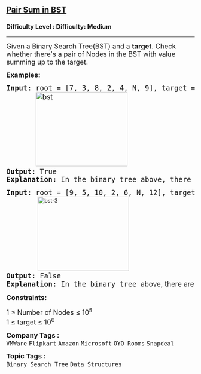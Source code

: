 <h2><a href="https://www.geeksforgeeks.org/problems/find-a-pair-with-given-target-in-bst/1?page=10&category=Tree,Binary%20Search%20Tree,DFS,BFS&sortBy=difficulty">Pair Sum in BST</a></h2><h3>Difficulty Level : Difficulty: Medium</h3><hr><div class="problems_problem_content__Xm_eO"><p><span style="font-size: 18px;">Given a Binary Search Tree(BST) and a <strong>target</strong>. Check whether there's a pair of Nodes in the BST with value summing up to the target.&nbsp;</span></p>
<p><span style="font-size: 18px;"><strong>Examples:</strong></span></p>
<pre dir="ltr"><span style="font-size: 14pt;"><strong>Input:</strong> root = [7, 3, 8, 2, 4, N, 9], target = 12</span><br><span style="font-size: 14pt;">  &nbsp; &nbsp;  <img style="font-family: -apple-system, BlinkMacSystemFont, 'Segoe UI', Roboto, Oxygen, Ubuntu, Cantarell, 'Open Sans', 'Helvetica Neue', sans-serif;" src="https://media.geeksforgeeks.org/wp-content/uploads/20240821183540/bst.webp" srcset="https://media.geeksforgeeks.org/wp-content/uploads/20240821183540/bst.webp 245w,https://media.geeksforgeeks.org/wp-content/uploads/20240821183540/bst-100.webp 100w,https://media.geeksforgeeks.org/wp-content/uploads/20240821183540/bst-200.webp 200w" alt="bst" width="245" height="199" loading="auto"></span><br><span style="font-size: 14pt;"><strong>Output: </strong>True</span><br><span style="font-size: 14pt;"><strong>Explanation:</strong> In the binary tree above, there are two nodes (8 and 4) that add up to 12.</span></pre>
<pre dir="ltr"><strong style="font-size: 18.6667px;">Input: </strong><span style="font-size: 18.6667px;">root = [9, 5, 10, 2, 6, N, 12],</span><strong style="font-size: 18.6667px;"> </strong><span style="font-size: 18.6667px;">target = 23</span><br>          <img style="font-family: -apple-system, BlinkMacSystemFont, 'Segoe UI', Roboto, Oxygen, Ubuntu, Cantarell, 'Open Sans', 'Helvetica Neue', sans-serif;" src="https://media.geeksforgeeks.org/wp-content/uploads/20240821184007/bst-3.webp" srcset="https://media.geeksforgeeks.org/wp-content/uploads/20240821184007/bst-3.webp 244w,https://media.geeksforgeeks.org/wp-content/uploads/20240821184007/bst-3-100.webp 100w,https://media.geeksforgeeks.org/wp-content/uploads/20240821184007/bst-3-200.webp 200w" alt="bst-3" width="244" height="199" loading="lazy"><br><strong style="font-size: 18.6667px;">Output:&nbsp;</strong><span style="font-size: 18.6667px;">False</span><br><span style="font-size: 14pt;"><strong>Explanation:</strong> In the binary tree </span><span style="font-size: 14pt; font-family: -apple-system, BlinkMacSystemFont, 'Segoe UI', Roboto, Oxygen, Ubuntu, Cantarell, 'Open Sans', 'Helvetica Neue', sans-serif;">above, there are no such two nodes exists that add up to 23.</span></pre>
<p><span style="font-size: 18px;"><strong>Constraints:</strong></span></p>
<p><span style="font-size: 18px;">1 ≤ Number of Nodes ≤ 10<sup>5<br></sup></span><span style="font-size: 18px;">1 ≤ target ≤ 10<sup>6</sup></span></p></div><p><span style=font-size:18px><strong>Company Tags : </strong><br><code>VMWare</code>&nbsp;<code>Flipkart</code>&nbsp;<code>Amazon</code>&nbsp;<code>Microsoft</code>&nbsp;<code>OYO Rooms</code>&nbsp;<code>Snapdeal</code>&nbsp;<br><p><span style=font-size:18px><strong>Topic Tags : </strong><br><code>Binary Search Tree</code>&nbsp;<code>Data Structures</code>&nbsp;